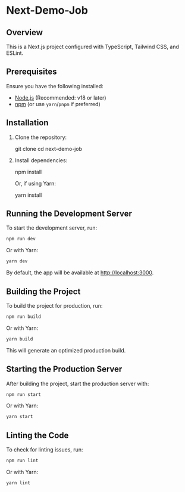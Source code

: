 # Next-Demo-Job

## Overview

This is a Next.js project configured with TypeScript, Tailwind CSS, and ESLint.

## Prerequisites

Ensure you have the following installed:

- [Node.js](https://nodejs.org/) (Recommended: v18 or later)
- [npm](https://www.npmjs.com/) (or use `yarn`/`pnpm` if preferred)

## Installation

1. Clone the repository:

   git clone <repository-url>
   cd next-demo-job

2. Install dependencies:

   npm install

   Or, if using Yarn:

   yarn install


## Running the Development Server

To start the development server, run:

```sh
npm run dev
```

Or with Yarn:

```sh
yarn dev
```

By default, the app will be available at [http://localhost:3000](http://localhost:3000).

## Building the Project

To build the project for production, run:

```sh
npm run build
```

Or with Yarn:

```sh
yarn build
```

This will generate an optimized production build.

## Starting the Production Server

After building the project, start the production server with:

```sh
npm run start
```

Or with Yarn:

```sh
yarn start
```

## Linting the Code

To check for linting issues, run:

```sh
npm run lint
```

Or with Yarn:

```sh
yarn lint
```
